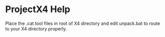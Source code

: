 # ProjectX4 Help

Place the .cat tool files in root of X4 directory and edit unpack.bat to route to your X4 directory properly.